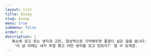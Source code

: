 ```yaml
---
layout: list
title: Essay
slug: essay
menu: true
submenu: false
order: 4
description: |
   평소에 갖고 있는 생각과 고민, 일상적으로 기억해두면 좋겠다 싶은 글을 씁니다.  
    '이 날 이때는 내가 무얼 했고 어떤 생각을 갖고 있었지?' 알 수 있게끔. 
---
```

